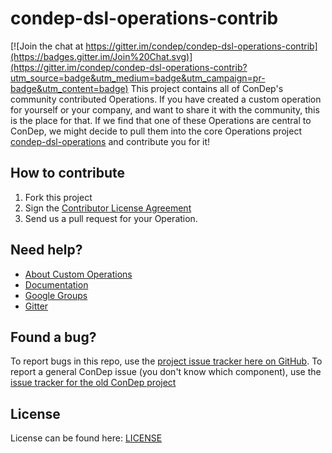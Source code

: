 condep-dsl-operations-contrib
=============================

[![Join the chat at https://gitter.im/condep/condep-dsl-operations-contrib](https://badges.gitter.im/Join%20Chat.svg)](https://gitter.im/condep/condep-dsl-operations-contrib?utm_source=badge&utm_medium=badge&utm_campaign=pr-badge&utm_content=badge)
This project contains all of ConDep's community contributed Operations. If you have created a custom operation for yourself or your company, and want to share it with the community, this is the place for that. If we find that one of these Operations are central to ConDep, we might decide to pull them into the core Operations project [condep-dsl-operations](https://github.com/condep-dsl-operations) and contribute you for it!

How to contribute
-----------------
1. Fork this project
2. Sign the [Contributor License Agreement](http://www.condep.io/contribute/)
3. Send us a pull request for your Operation.

Need help?
----------
* [About Custom Operations](http://www.condep.io/docs/3-0/custom-operations/)
* [Documentation](http://www.condep.io/docs)
* [Google Groups](https://groups.google.com/forum/#!forum/con-dep)
* [Gitter](https://gitter.im/condep?utm_source=share-link&utm_medium=link&utm_campaign=share-link)

Found a bug?
------------
To report bugs in this repo, use the [project issue tracker here on GitHub](https://github.com/condep/condep-dsl-operations-contrib/issues). To report a general ConDep issue (you don't know which component), use the [issue tracker for the old ConDep project](https://github.com/condep/ConDep/issues)

License
-------
License can be found here: [LICENSE](LICENSE)
